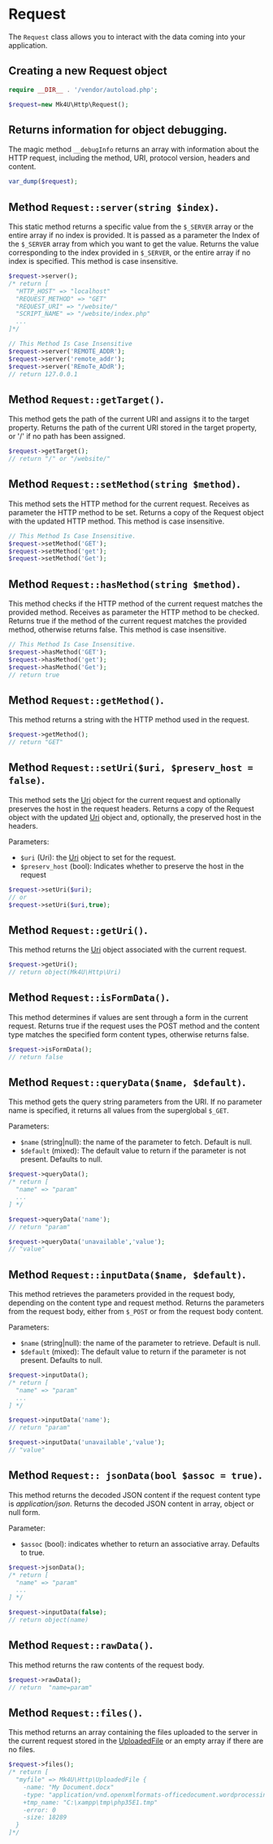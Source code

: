 # Request
The `Request` class allows you to interact with the data coming into your application.

## Creating a new Request object
```php
require __DIR__ . '/vendor/autoload.php';

$request=new Mk4U\Http\Request();
```

## Returns information for object debugging.
The magic method `__debugInfo` returns an array with information about the HTTP request, including the method, URI, protocol version, headers and content.
```php
var_dump($request);
```

## Method `Request::server(string $index)`.
This static method returns a specific value from the `$_SERVER` array or the entire array if no index is provided. It is passed as a parameter the Index of the `$_SERVER` array from which you want to get the value. Returns the value corresponding to the index provided in `$_SERVER`, or the entire array if no index is specified. This method is case insensitive.
```php
$request->server();
/* return [
  "HTTP_HOST" => "localhost"
  "REQUEST_METHOD" => "GET"
  "REQUEST_URI" => "/website/"
  "SCRIPT_NAME" => "/website/index.php"
  ...
]*/

// This Method Is Case Insensitive
$request->server('REMOTE_ADDR');
$request->server('remote_addr');
$request->server('REmoTe_ADdR');
// return 127.0.0.1
```

## Method `Request::getTarget()`.
This method gets the path of the current URI and assigns it to the target property. Returns the path of the current URI stored in the target property, or '/' if no path has been assigned.
```php
$request->getTarget();
// return "/" or "/website/"
```

## Method `Request::setMethod(string $method)`.
This method sets the HTTP method for the current request. Receives as parameter the HTTP method to be set. Returns a copy of the Request object with the updated HTTP method. This method is case insensitive.
```php
// This Method Is Case Insensitive.
$request->setMethod('GET');
$request->setMethod('get');
$request->setMethod('Get');
```

## Method `Request::hasMethod(string $method)`.
This method checks if the HTTP method of the current request matches the provided method. Receives as parameter the HTTP method to be checked. Returns true if the method of the current request matches the provided method, otherwise returns false. This method is case insensitive.
```php
// This Method Is Case Insensitive.
$request->hasMethod('GET');
$request->hasMethod('get');
$request->hasMethod('Get');
// return true
```

## Method `Request::getMethod()`.
This method returns a string with the HTTP method used in the request.
```php
$request->getMethod();
// return "GET"
```

## Method `Request::setUri($uri, $preserv_host = false)`.
This method sets the [Uri](https://github.com/alexsandrov16/http/blob/main/docs/uri.md) object for the current request and optionally preserves the host in the request headers. Returns a copy of the Request object with the updated [Uri](https://github.com/alexsandrov16/http/blob/main/docs/uri.md) object and, optionally, the preserved host in the headers.

Parameters:
- `$uri` (Uri): the [Uri](https://github.com/alexsandrov16/http/blob/main/docs/uri.md) object to set for the request.
- `$preserv_host` (bool): Indicates whether to preserve the host in the request 
```php
$request->setUri($uri);
// or
$request->setUri($uri,true);
```

## Method `Request::getUri()`.
This method returns the [Uri](https://github.com/alexsandrov16/http/blob/main/docs/uri.md) object associated with the current request.
```php
$request->getUri();
// return object(Mk4U\Http\Uri)
```

## Method `Request::isFormData()`.
This method determines if values are sent through a form in the current request. Returns true if the request uses the POST method and the content type matches the specified form content types, otherwise returns false.
```php
$request->isFormData();
// return false
```

## Method `Request::queryData($name, $default)`.
This method gets the query string parameters from the URI. If no parameter name is specified, it returns all values from the superglobal `$_GET`.
 
Parameters:
- `$name` (string|null): the name of the parameter to fetch. Default is null.
- `$default` (mixed): The default value to return if the parameter is not present. Defaults to null.
```php
$request->queryData();
/* return [
  "name" => "param"
  ...
] */

$request->queryData('name');
// return "param"

$request->queryData('unavailable','value');
// "value"
```

## Method `Request::inputData($name, $default)`.
This method retrieves the parameters provided in the request body, depending on the content type and request method. Returns the parameters from the request body, either from `$_POST` or from the request body content.

Parameters:
- `$name` (string|null): the name of the parameter to retrieve. Default is null.
- `$default` (mixed): The default value to return if the parameter is not present. Defaults to null.
```php
$request->inputData();
/* return [
  "name" => "param"
  ...
] */

$request->inputData('name');
// return "param"

$request->inputData('unavailable','value');
// "value"
```

## Method `Request:: jsonData(bool $assoc = true)`.
This method returns the decoded JSON content if the request content type is *application/json*. Returns the decoded JSON content in array, object or null form.

Parameter:
- `$assoc` (bool): indicates whether to return an associative array. Defaults to true.
```php
$request->jsonData();
/* return [
  "name" => "param"
  ...
] */

$request->inputData(false);
// return object(name)
```

## Method `Request::rawData()`.
This method returns the raw contents of the request body.
```php
$request->rawData();
// return  "name=param"
```

## Method `Request::files()`.
This method returns an array containing the files uploaded to the server in the current request stored in the [UploadedFile](https://github.com/alexsandrov16/http/blob/main/docs/uploadedfile.md) or an empty array if there are no files.
```php
$request->files();
/* return [
  "myfile" => Mk4U\Http\UploadedFile {
    -name: "My Document.docx"
    -type: "application/vnd.openxmlformats-officedocument.wordprocessingml.document"
    +tmp_name: "C:\xampp\tmp\php35E1.tmp"
    -error: 0
    -size: 18289
  }
]*/ 
```